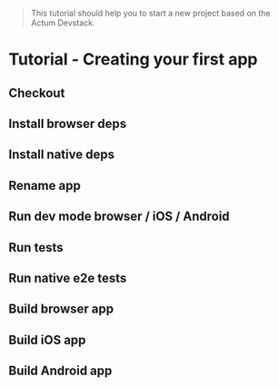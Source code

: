> This tutorial should help you to start a new project based on the Actum Devstack.

# Tutorial - Creating your first app

## Checkout

## Install browser deps

## Install native deps

## Rename app

## Run dev mode browser / iOS / Android

## Run tests

## Run native e2e tests

## Build browser app

## Build iOS app

## Build Android app
